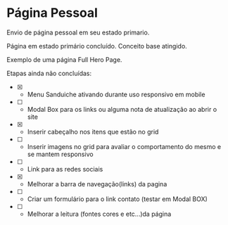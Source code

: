 # Página Pessoal
 Envio de página pessoal em seu estado primario.

Página em estado primário concluído. Conceito base atingido.

Exemplo de uma página Full Hero Page.

Etapas ainda não concluídas:
 - [x]  * Menu Sanduiche ativando durante uso responsivo em mobile
 - [ ]  * Modal Box para os links ou alguma nota de atualização ao abrir o site
 - [x]  * Inserir cabeçalho nos itens que estão no grid
 - [ ]  * Inserir imagens no grid para avaliar o comportamento do mesmo e se mantem responsivo
 - [ ]  * Link para as redes sociais
 - [x]  * Melhorar a barra de navegação(links) da pagina
 - [ ]  * Criar um formulário para o link contato (testar em Modal BOX)
 - [ ]  * Melhorar a leitura (fontes cores e etc...)da página
